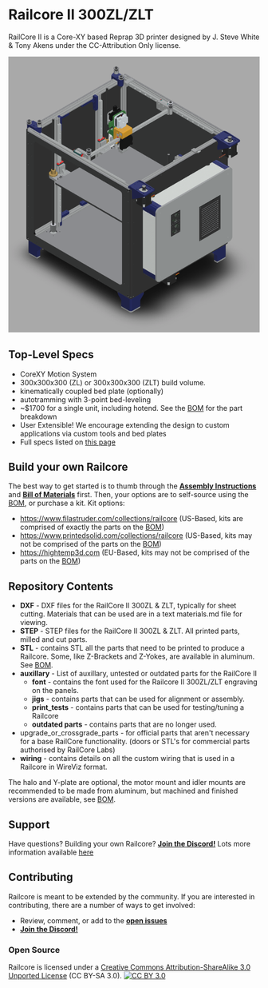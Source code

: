 Railcore II 300ZL/ZLT
=======

RailCore II is a Core-XY based Reprap 3D printer designed by J. Steve White & Tony Akens under the CC-Attribution Only license.

![Railcore](RCII300ZL.png)

## Top-Level Specs
* CoreXY Motion System
* 300x300x300 (ZL) or 300x300x300 (ZLT) build volume.
* kinematically coupled bed plate (optionally)
* autotramming with 3-point bed-leveling
* ~$1700 for a single unit, including hotend. See the [BOM][bom] for the part breakdown
* User Extensible! We encourage extending the design to custom applications via custom tools and bed plates
* Full specs listed on [this page](https://railcore.org)

## Build your own Railcore

The best way to get started is to thumb through the [**Assembly Instructions**](https://railcore.dozuki.com/c/RailCore_II) and [**Bill of Materials**][bom] first. Then, your options are to self-source using the [BOM][bom], or purchase a kit. Kit options:

* https://www.filastruder.com/collections/railcore (US-Based, kits are comprised of exactly the parts on the [BOM][bom])
* https://www.printedsolid.com/collections/railcore (US-Based, kits may not be comprised of the parts on the [BOM][bom])
* https://hightemp3d.com (EU-Based, kits may not be comprised of the parts on the [BOM][bom])

## Repository Contents

* **DXF** - DXF files for the RailCore II 300ZL & ZLT, typically for sheet cutting. Materials that can be used are in a text materials.md file for viewing.
* **STEP**  - STEP files for the RailCore II 300ZL & ZLT. All printed parts, milled and cut parts.
* **STL**  - contains STL all the parts that need to be printed to produce a Railcore. Some, like Z-Brackets and Z-Yokes, are available in aluminum. See [BOM][bom].
* **auxillary**  - List of auxillary, untested or outdated parts for the RailCore II
  * **font** - contains the font used for the Railcore II 300ZL/ZLT engraving on the panels.
  * **jigs** - contains parts that can be used for alignment or assembly.
  * **print_tests** - contains parts that can be used for testing/tuning a Railcore
  * **outdated parts** - contains parts that are no longer used.
* upgrade_or_crossgrade_parts - for official parts that aren't necessary for a base RailCore functionality. (doors or STL's for commercial parts authorised by RailCore Labs)
* **wiring** - contains details on all the custom wiring that is used in a Railcore in WireViz format.

The halo and Y-plate are optional, the motor mount and idler mounts are recommended to be made from aluminum, but machined and finished versions are available, see [BOM][bom].

## Support

Have questions? Building your own Railcore? **[Join the Discord!][discord]**
Lots more information available [here](https://railcore.org)

## Contributing

Railcore is meant to be extended by the community. If you are interested in contributing, there are a number of ways to get involved:

* Review, comment, or add to the **[open issues](https://github.com/railcore/parts/issues)**
* **[Join the Discord!][discord]**

### Open Source
Railcore is licensed under a [Creative Commons Attribution-ShareAlike 3.0 Unported License][cc-by] (CC BY-SA 3.0).
[![CC BY 3.0][cc-by-image]][cc-by]

[bom]: https://docs.google.com/spreadsheets/d/1sxKl6h23SXfuNM7hNiX35rIrpISw8AruEEcNl2Fvibk/edit?usp=sharing
[cc-by]: https://creativecommons.org/licenses/by-sa/3.0/
[cc-by-image]: https://i.creativecommons.org/l/by-sa/3.0/88x31.png
[discord]: https://discord.gg/Sy569Hq
[wiki]: https://railcore.org

